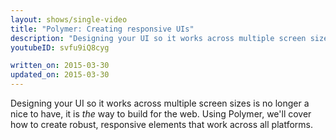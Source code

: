 ```yaml
---
layout: shows/single-video
title: "Polymer: Creating responsive UIs"
description: "Designing your UI so it works across multiple screen sizes is no longer a nice to have, it is *the* way to build for the web. Using Polymer, we'll cover how to create robust, responsive elements that work across all platforms."
youtubeID: svfu9iQ8cyg

written_on: 2015-03-30
updated_on: 2015-03-30
---
```


Designing your UI so it works across multiple screen sizes is no longer a nice to have, it is *the* way to build for the web. Using Polymer, we'll cover how to create robust, responsive elements that work across all platforms.
